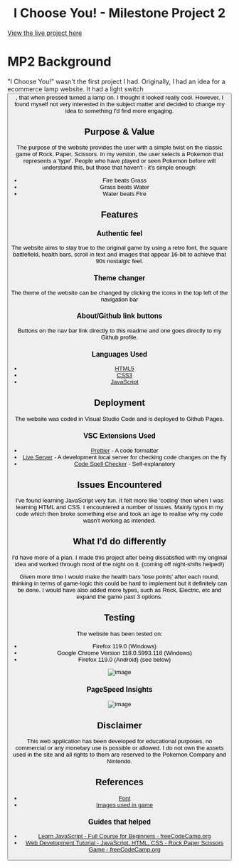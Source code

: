 <h1 align="center">I Choose You! - Milestone Project 2</h1>

[View the live project here](https://crlecook.github.io/Milestone-Project-2/)

# MP2 Background
"I Choose You!" wasn't the first project I had. Originally, I had an idea for a ecommerce lamp website. It had a light switch <button>, that when pressed turned a lamp on. I thought it looked really cool. However, I found myself not very interested in the subject matter and decided to change my idea to something I'd find more engaging.

## Purpose & Value
The purpose of the website provides the user with a simple twist on the classic game of Rock, Paper, Scissors. In my version, the user selects a Pokemon that represents a 'type'. People who have played or seen Pokemon before will understand this, but those that haven't - it's simple enough:

- Fire beats Grass
- Grass beats Water
- Water beats Fire

## Features
### Authentic feel
The website aims to stay true to the original game by using a retro font, the square battlefield, health bars, scroll in text and images that appear 16-bit to achieve that 90s nostalgic feel.

### Theme changer
The theme of the website can be changed by clicking the icons in the top left of the navigation bar

### About/Github link buttons
Buttons on the nav bar link directly to this readme and one goes directly to my Github profile.

### Languages Used

-   [HTML5](https://en.wikipedia.org/wiki/HTML5)
-   [CSS3](https://en.wikipedia.org/wiki/Cascading_Style_Sheets)
-   [JavaScript](https://en.wikipedia.org/wiki/JavaScript)

## Deployment
The website was coded in Visual Studio Code and is deployed to Github Pages.

### VSC Extensions Used

-   [Prettier](https://marketplace.visualstudio.com/items?itemName=esbenp.prettier-vscode) - A code formatter
-   [Live Server](https://marketplace.visualstudio.com/items?itemName=ritwickdey.LiveServer) - A development local server for checking code changes on the fly
-   [Code Spell Checker](https://marketplace.visualstudio.com/items?itemName=streetsidesoftware.code-spell-checker) - Self-explanatory

## Issues Encountered
I've found learning JavaScript very fun. It felt more like 'coding' then when I was learning HTML and CSS. I encountered a number of issues. Mainly typos in my code which then broke something else and took an age to realise why my code wasn't working as intended.

## What I'd do differently
I'd have more of a plan. I made this project after being dissatisfied with my original idea and worked through most of the night on it. (coming off night-shifts helped!)

Given more time I would make the health bars 'lose points' after each round, thinking in terms of game-logic this could be hard to implement but it definitely can be done. I would have also added more types, such as Rock, Electric, etc and expand the game past 3 options.

## Testing
The website has been tested on:

- Firefox 119.0 (Windows)
- Google Chrome Version 118.0.5993.118 (Windows)
- Firefox 119.0 (Android) (see below)

![image](/documentation/Screenshot_Android.jpg)

### PageSpeed Insights

![image](/documentation/Screenshot_Android.jpg)

## Disclaimer
This web application has been developed for educational purposes, no commercial or any monetary use is possible or allowed. I do not own the assets used in the site and all rights to them are reserved to the Pokemon Company and Nintendo.

## References

- [Font](https://fonts.google.com/specimen/VT323)
- [Images used in game](https://github.com/PokeAPI/sprites)

### Guides that helped
- [Learn JavaScript - Full Course for Beginners - freeCodeCamp.org](https://www.youtube.com/watch?v=PkZNo7MFNFg)
- [Web Development Tutorial - JavaScript, HTML, CSS - Rock Paper Scissors Game - freeCodeCamp.org](https://www.youtube.com/watch?v=jaVNP3nIAv0)
